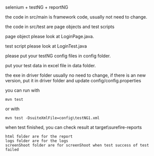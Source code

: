 selenium + testNG + reportNG

the code in src/main is framework code, usually not need to change.

the code in src/test are page objects and test scripts

page object please look at LoginPage.java.

test script please look at LoginTest.java

please put your testNG config files in config folder.

put your test data in excel file in data folder.

the exe in driver folder usually no need to change, if there is an new version, put it in driver folder and update config/config.properties

you can run with  
~~~
mvn test
~~~

or with
~~~
mvn test -DsuiteXmlFile=config\testNG1.xml
~~~

when test finished,  you can check result at target\surefire-reports
~~~
html folder are for the report
logs folder are for the logs
screenShoot folder are for screenShoot when test success of test failed
~~~
